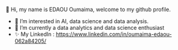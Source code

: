 👋 Hi, my name is EDAOU Oumaima, welcome to my github profile.
- 👀 I’m interested in AI, data science and data analysis.
- 🌱 I’m currently a data analytics and data science enthusiast
- ✨ My LinkedIn : https://www.linkedin.com/in/oumaima-edaou-062a84205/ 

<!---
oumaima1220/oumaima1220 is a ✨ special ✨ repository because its `README.md` (this file) appears on your GitHub profile.
You can click the Preview link to take a look at your changes.
--->
